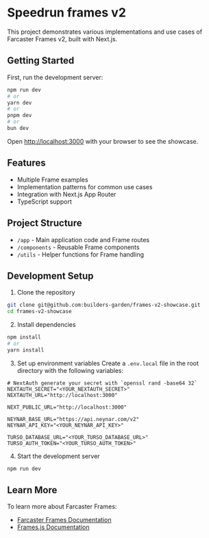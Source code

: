 # Speedrun frames v2

This project demonstrates various implementations and use cases of Farcaster Frames v2, built with Next.js.

## Getting Started 

First, run the development server:

```bash
npm run dev
# or
yarn dev
# or
pnpm dev
# or
bun dev
```

Open [http://localhost:3000](http://localhost:3000) with your browser to see the showcase.

## Features

- Multiple Frame examples
- Implementation patterns for common use cases
- Integration with Next.js App Router
- TypeScript support

## Project Structure

- `/app` - Main application code and Frame routes
- `/components` - Reusable Frame components
- `/utils` - Helper functions for Frame handling

## Development Setup

1. Clone the repository

```bash
git clone git@github.com:builders-garden/frames-v2-showcase.git
cd frames-v2-showcase
```

2. Install dependencies

```bash
npm install
# or
yarn install
```

3. Set up environment variables
   Create a `.env.local` file in the root directory with the following variables:

```
# NextAuth generate your secret with `openssl rand -base64 32`
NEXTAUTH_SECRET="<YOUR_NEXTAUTH_SECRET>"
NEXTAUTH_URL="http://localhost:3000"

NEXT_PUBLIC_URL="http://localhost:3000"

NEYNAR_BASE_URL="https://api.neynar.com/v2"
NEYNAR_API_KEY="<YOUR_NEYNAR_API_KEY>"

TURSO_DATABASE_URL="<YOUR_TURSO_DATABASE_URL>"
TURSO_AUTH_TOKEN="<YOUR_TURSO_AUTH_TOKEN>"
```

4. Start the development server

```bash
npm run dev
```

## Learn More

To learn more about Farcaster Frames:

- [Farcaster Frames Documentation](https://docs.farcaster.xyz/reference/frames/spec)
- [Frames.js Documentation](https://framesjs.org)
